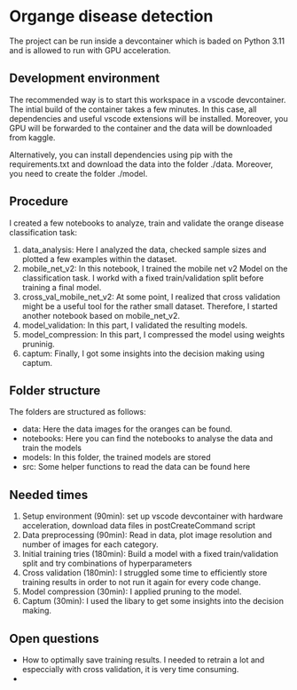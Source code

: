 # Organge disease detection

The project can be run inside a devcontainer which is baded on Python 3.11 and is allowed to run with GPU acceleration.

## Development environment

The recommended way is to start this workspace in a vscode devcontainer. The intial build of the container takes a few minutes. In this case, all dependencies and useful vscode extensions will be installed. Moreover, you GPU will be forwarded to the container and the data will be downloaded from kaggle.

Alternatively, you can install dependencies using pip with the requirements.txt and download the data into the folder ./data. Moreover, you need to create the folder ./model. 

## Procedure

I created a few notebooks to analyze, train and validate the orange disease classification task:

1. data_analysis: Here I analyzed the data, checked sample sizes and plotted a few examples within the dataset.
2. mobile_net_v2: In this notebook, I trained the mobile net v2 Model on the classification task. I workd with a fixed train/validation split before training a final model.
3. cross_val_mobile_net_v2: At some point, I realized that cross validation might be a useful tool for the rather small dataset. Therefore, I started another notebook based on mobile_net_v2. 
4. model_validation: In this part, I validated the resulting models.
5. model_compression: In this part, I compressed the model using weights pruninig. 
5. captum: Finally, I got some insights into the decision making using captum. 

## Folder structure

The folders are structured as follows:

- data: Here the data images for the oranges can be found.
- notebooks: Here you can find the notebooks to analyse the data and train the models
- models: In this folder, the trained models are stored
- src: Some helper functions to read the data can be found here


## Needed times

1. Setup environment (90min): set up vscode devcontainer with hardware acceleration, download data files in postCreateCommand script
2. Data preprocessing (90min): Read in data, plot image resolution and number of images for each category.  
3. Initial training tries (180min): Build a model with a fixed train/validation split and try combinations of hyperparameters 
4. Cross validation (180min): I struggled some time to efficiently store training results in order to not run it again for every code change. 
5. Model compression (30min): I applied pruning to the model.  
6. Captum (30min): I used the libary to get some insights into the decision making.

## Open questions

- How to optimally save training results. I needed to retrain a lot and especcially with cross validation, it is very time consuming.
- 
